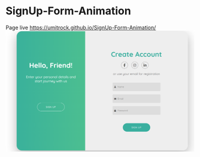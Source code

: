 # SignUp-Form-Animation
Page live https://umitrock.github.io/SignUp-Form-Animation/
<img src="https://github.com/UmitRock/SignUp-Form-Animation/blob/main/2.png?raw=true" alt="">
